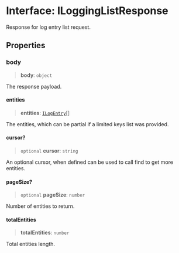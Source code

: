 # Interface: ILoggingListResponse

Response for log entry list request.

## Properties

### body

> **body**: `object`

The response payload.

#### entities

> **entities**: [`ILogEntry`](ILogEntry.md)[]

The entities, which can be partial if a limited keys list was provided.

#### cursor?

> `optional` **cursor**: `string`

An optional cursor, when defined can be used to call find to get more entities.

#### pageSize?

> `optional` **pageSize**: `number`

Number of entities to return.

#### totalEntities

> **totalEntities**: `number`

Total entities length.
